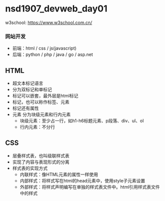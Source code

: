 # nsd1907_devweb_day01

w3school: https://www.w3school.com.cn/

### 网站开发

- 前端：html / css / js(javascript)
- 后端：python / php / java / go / asp.net

## HTML

- 超文本标记语言
- 分为双标记和单标记
- 标记可以嵌套，最外层是html标记
- 标记，也可以称作标签、元素
- 标记还有属性
- 元素 分为块级元素和行内元素
  - 块级元素：至少占一行，如h1-h6标题元素、p段落、div、ul、ol
  - 行内元素：不分行

## CSS

- 层叠样式表，也叫级联样式表
- 实现了内容与表现形式的分离
- 样式表的实现方式
  - 内联样式：像HTML元素的属性一样使用
  - 内部样式：将样式写在html的head元素中，使用style子元素设置
  - 外部样式：将样式声明编写在单独的样式表文件中。html引用样式表文件中的样式









